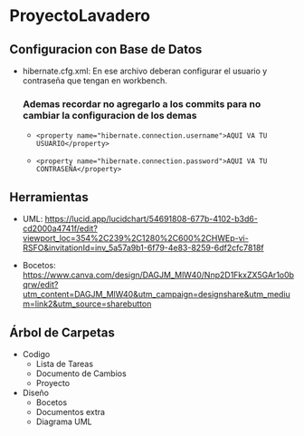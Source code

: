 # ProyectoLavadero

## Configuracion con Base de Datos
- hibernate.cfg.xml: En ese archivo deberan configurar el usuario y contraseña que tengan en workbench. 
    ### <b>Ademas recordar no agregarlo a los commits para no cambiar la configuracion de los demas</b>
  -     <property name="hibernate.connection.username">AQUI VA TU USUARIO</property>
  -     <property name="hibernate.connection.password">AQUI VA TU CONTRASEÑA</property>

## Herramientas
- UML: https://lucid.app/lucidchart/54691808-677b-4102-b3d6-cd2000a4741f/edit?viewport_loc=354%2C239%2C1280%2C600%2CHWEp-vi-RSFO&invitationId=inv_5a57a9b1-6f79-4e83-8259-6df2cfc7818f

- Bocetos: https://www.canva.com/design/DAGJM_MlW40/Nnp2D1FkxZX5GAr1o0bqrw/edit?utm_content=DAGJM_MlW40&utm_campaign=designshare&utm_medium=link2&utm_source=sharebutton

## Árbol de Carpetas
- Codigo
  - Lista de Tareas
  - Documento de Cambios
  - Proyecto
- Diseño
    - Bocetos
    - Documentos extra
    - Diagrama UML
